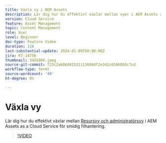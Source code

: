 ```yaml
---
title: Växla vy i AEM Assets
description: Lär dig hur du effektivt växlar mellan vyer i AEM Assets as a Cloud Service och säkerställer smidig resurshantering.
version: Cloud Service
feature: Asset Management
topic: Content Management
role: User
level: Beginner
doc-type: Feature Video
duration: 116
last-substantial-update: 2024-01-09T00:00:00Z
jira: KT-14756
thumbnail: 3426806.jpeg
source-git-commit: f23c2ab86d42531113690df2e342c65060b5c7cd
workflow-type: tm+mt
source-wordcount: '49'
ht-degree: 0%

---
```



# Växla vy

Lär dig hur du effektivt växlar mellan [Resursvy och administratörsvy](https://experienceleague.adobe.com/docs/experience-manager-cloud-service/content/assets/overview.html#persona-based-experiences) i AEM Assets as a Cloud Service för smidig filhantering.

>[!VIDEO](https://video.tv.adobe.com/v/3426806/?learn=on)
